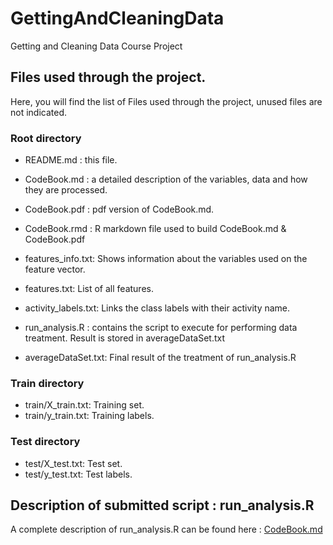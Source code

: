 # GettingAndCleaningData
Getting and Cleaning Data Course Project

## Files used through the project.

Here, you will find the list of Files used through the project, unused files are not indicated.

### Root directory 

* README.md : this file.

* CodeBook.md : a detailed description of the variables, data and how they are processed. 
* CodeBook.pdf : pdf version of CodeBook.md.
* CodeBook.rmd : R markdown file used to build CodeBook.md & CodeBook.pdf

* features_info.txt: Shows information about the variables used on the feature vector.
* features.txt: List of all features.
* activity_labels.txt: Links the class labels with their activity name.

* run_analysis.R : contains the script to execute for performing data treatment. Result is stored in averageDataSet.txt

* averageDataSet.txt: Final result of the treatment of run_analysis.R 

### Train directory
* train/X_train.txt: Training set.
* train/y_train.txt: Training labels.

### Test directory
* test/X_test.txt: Test set.
* test/y_test.txt: Test labels.

## Description of submitted script : run_analysis.R

A complete description of run_analysis.R can be found here : [CodeBook.md](CodeBook.md)
